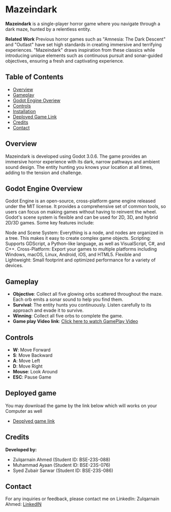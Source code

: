 # Mazeindark

**Mazeindark** is a single-player horror game where you navigate through a dark maze, hunted by a relentless entity.

**Related Work**
Previous horror games such as "Amnesia: The Dark Descent" and "Outlast" have set high standards in creating immersive and terrifying experiences. "Mazeindark" draws inspiration from these classics while introducing unique elements such as continuous pursuit and sonar-guided objectives, ensuring a fresh and captivating experience.

## Table of Contents
- [Overview](#overview)
- [Gameplay](#gameplay)
- [Godot Engine Overiew](#godot-engine-overview)
- [Controls](#controls)
- [Installation](#installation)
- [Deployed Game Link](Deployed_game)
- [Credits](#credits)
- [Contact](#contact)


## Overview
Mazeindark is developed using Godot 3.0.6. The game provides an immersive horror experience with its dark, narrow pathways and ambient sound design. The entity hunting you knows your location at all times, adding to the tension and challenge.

## Godot Engine Overview
Godot Engine is an open-source, cross-platform game engine released under the MIT license. It provides a comprehensive set of common tools, so users can focus on making games without having to reinvent the wheel. Godot's scene system is flexible and can be used for 2D, 3D, and hybrid 2D/3D games. Some key features include:

Node and Scene System: Everything is a node, and nodes are organized in a tree. This makes it easy to create complex game objects.
Scripting: Supports GDScript, a Python-like language, as well as VisualScript, C#, and C++.
Cross-Platform: Export your games to multiple platforms including Windows, macOS, Linux, Android, iOS, and HTML5.
Flexible and Lightweight: Small footprint and optimized performance for a variety of devices.

## Gameplay
- **Objective**: Collect all five glowing orbs scattered throughout the maze. Each orb emits a sonar sound to help you find them.
- **Survival**: The entity hunts you continuously. Listen carefully to its approach and evade it to survive.
- **Winning**: Collect all five orbs to complete the game.
- **Game play Video link**: [Click here to watch GamePlay Video](https://www.canva.com/design/DAGIVg2PEqo/vK6fchO-45kMh8vq2krIDg/watch?utm_content=DAGIVg2PEqo&utm_campaign=designshare&utm_medium=link&utm_source=editor)
## Controls
- **W**: Move Forward
- **S**: Move Backward
- **A**: Move Left
- **D**: Move Right
- **Mouse**: Look Around
- **ESC**: Pause Game

## Deployed game
You may download the game by the link below which will works on your Computer as well

- [Deoplyed game link](https://pern-my.sharepoint.com/:f:/g/personal/bse23s088_stu_smiu_edu_pk/Egdig9R3iMNFh43_Uqdt0PwBCZpJIfOMNd49vJRzOQDX_g?e=HIpPZV)

## Credits
**Developed by:**
- Zulqarnain Ahmed (Student ID: BSE-23S-088)
- Muhammad Ayaan (Student ID: BSE-23S-076)
- Syed Zubair Sarwar (Student ID: BSE-23S-086)

## Contact
For any inquiries or feedback, please contact me on LinkedIn:
Zulqarnain Ahmed: [LinkedIN](https://www.linkedin.com/in/zulqarnain-ahmed07/)
